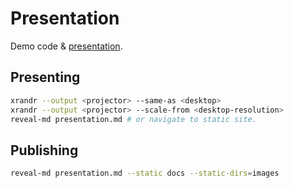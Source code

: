 # Presentation

Demo code & [presentation](https://nathanrw.github.io/single-header-c-libs-in-python/).

## Presenting

```bash
xrandr --output <projector> --same-as <desktop>
xrandr --output <projector> --scale-from <desktop-resolution>
reveal-md presentation.md # or navigate to static site.
```

## Publishing

```bash
reveal-md presentation.md --static docs --static-dirs=images
```
